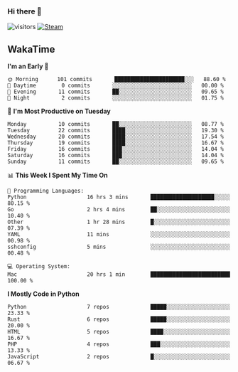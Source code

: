 ### Hi there 👋

![visitors](https://visitor-badge.glitch.me/badge?page_id=zhourunlai)
[![Steam](https://img.shields.io/badge/dynamic/json?url=https%3A%2F%2Fapi.swo.moe%2Fstats%2Fsteamgames%2F76561198285156854&query=count&color=0b1a37&label=Steam&labelColor=134375&logo=steam&suffix=+games&cacheSeconds=3600)](http://steamcommunity.com/profiles/76561198285156854)

## WakaTime
<!--START_SECTION:waka-->
**I'm an Early 🐤** 

```text
🌞 Morning      101 commits       ██████████████████████░░░   88.60 % 
🌆 Daytime        0 commits       ░░░░░░░░░░░░░░░░░░░░░░░░░   00.00 % 
🌃 Evening       11 commits       ██░░░░░░░░░░░░░░░░░░░░░░░   09.65 % 
🌙 Night          2 commits       ░░░░░░░░░░░░░░░░░░░░░░░░░   01.75 % 

```
📅 **I'm Most Productive on Tuesday** 

```text
Monday          10 commits       ██░░░░░░░░░░░░░░░░░░░░░░░   08.77 % 
Tuesday         22 commits       ████░░░░░░░░░░░░░░░░░░░░░   19.30 % 
Wednesday       20 commits       ████░░░░░░░░░░░░░░░░░░░░░   17.54 % 
Thursday        19 commits       ████░░░░░░░░░░░░░░░░░░░░░   16.67 % 
Friday          16 commits       ███░░░░░░░░░░░░░░░░░░░░░░   14.04 % 
Saturday        16 commits       ███░░░░░░░░░░░░░░░░░░░░░░   14.04 % 
Sunday          11 commits       ██░░░░░░░░░░░░░░░░░░░░░░░   09.65 % 

```


📊 **This Week I Spent My Time On** 

```text
💬 Programming Languages: 
Python                   16 hrs 3 mins       ████████████████████░░░░░   80.15 % 
Go                       2 hrs 4 mins        ██░░░░░░░░░░░░░░░░░░░░░░░   10.40 % 
Other                    1 hr 28 mins        █░░░░░░░░░░░░░░░░░░░░░░░░   07.39 % 
YAML                     11 mins             ░░░░░░░░░░░░░░░░░░░░░░░░░   00.98 % 
sshconfig                5 mins              ░░░░░░░░░░░░░░░░░░░░░░░░░   00.48 % 

💻 Operating System: 
Mac                      20 hrs 1 min        █████████████████████████   100.00 % 

```

**I Mostly Code in Python** 

```text
Python                   7 repos             █████░░░░░░░░░░░░░░░░░░░░   23.33 % 
Rust                     6 repos             █████░░░░░░░░░░░░░░░░░░░░   20.00 % 
HTML                     5 repos             ████░░░░░░░░░░░░░░░░░░░░░   16.67 % 
PHP                      4 repos             ███░░░░░░░░░░░░░░░░░░░░░░   13.33 % 
JavaScript               2 repos             █░░░░░░░░░░░░░░░░░░░░░░░░   06.67 % 

```



<!--END_SECTION:waka-->
